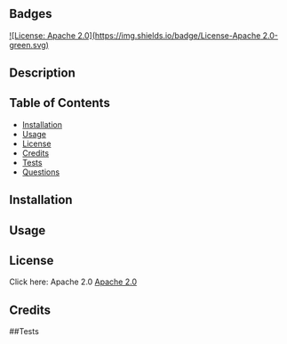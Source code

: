 # 
## Badges 
[![License: Apache 2.0](https://img.shields.io/badge/License-Apache 2.0-green.svg)](https://opensource.org/licenses/Apache-2.0)

## Description

  

## Table of Contents

  * [Installation](#Installation)
  * [Usage](#Usage)
  * [License](#License)
  * [Credits](#Credits)
  * [Tests](#Tests)
  * [Questions](#Questions)

## Installation



## Usage



## License


Click here: Apache 2.0
[Apache 2.0](https://opensource.org/licenses/Apache-2.0)

## Credits



##Tests



